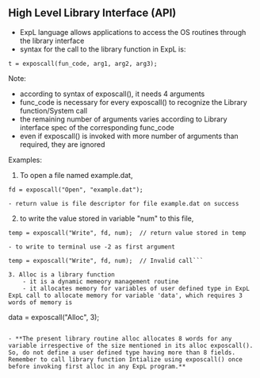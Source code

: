 ## High Level Library Interface (API)

- ExpL language allows applications to access the OS routines through the library interface
- syntax for the call to the library function in ExpL is:
```
t = exposcall(fun_code, arg1, arg2, arg3);
```

Note:
- according to syntax of exposcall(), it needs 4 arguments
- func_code is necessary for every  exposcall() to recognize the Library function/System call
- the remaining number of arguments varies according to Library interface spec of the corresponding func_code
- even if exposcall() is invoked with more number of arguments than required, they are ignored

Examples:
1. To open a file named example.dat,
```
fd = exposcall("Open", "example.dat");
```
    - return value is file descriptor for file example.dat on success

2. to write the value stored in variable "num" to this file,
```
temp = exposcall("Write", fd, num);  // return value stored in temp
```
    - to write to terminal use -2 as first argument
```
temp = exposcall("Write", fd, num);  // Invalid call```

3. Alloc is a library function
    - it is a dynamic memeory management routine
    - it allocates memory for variables of user defined type in ExpL
ExpL call to allocate memory for variable 'data', which requires 3 words of memory is
```
data = exposcall("Alloc", 3);
```

- **The present library routine alloc allocates 8 words for any variable irrespective of the size mentioned in its alloc exposcall(). So, do not define a user defined type having more than 8 fields. Remember to call library function Intialize using exposcall() once before invoking first alloc in any ExpL program.**